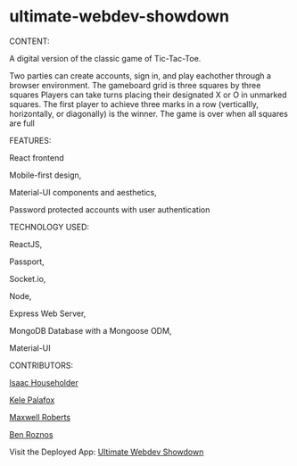 # ultimate-webdev-showdown

CONTENT:

A digital version of the classic game of Tic-Tac-Toe.

Two parties can create accounts, sign in, and play eachother through a browser environment.
The gameboard grid is three squares by three squares
Players can take turns placing their designated X or O in unmarked squares.
The first player to achieve three marks in a row (verticallly, horizontally, or diagonally) is the winner.
The game is over when all squares are full 

FEATURES:

React frontend

Mobile-first design,

Material-UI components and aesthetics,

Password protected accounts with user authentication


TECHNOLOGY USED:

ReactJS,

Passport,

Socket.io,

Node,

Express Web Server,

MongoDB Database with a Mongoose ODM,

Material-UI


CONTRIBUTORS:

<a href="https://github.com/IsaacVon" target="_blank">Isaac Householder</a>


<a href="https://github.com/Foxk2p" target="_blank">Kele Palafox</a>
 
 
 <a href="https://github.com/maximilliancharlemagne" target="_blank">Maxwell Roberts</a>


<a href="https://github.com/benroznos" target="_blank">Ben Roznos</a>


Visit the Deployed App: <a href="https://secure-journey-85630.herokuapp.com/" target="_blank">Ultimate Webdev Showdown</a>
